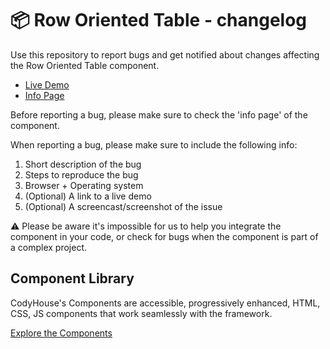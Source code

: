# 📦 Row Oriented Table - changelog

Use this repository to report bugs and get notified about changes affecting the Row Oriented Table component.

- [Live Demo](https://codyhouse.co/ds/components/app/row-oriented-table)
- [Info Page](https://codyhouse.co/ds/components/info/row-oriented-table)

Before reporting a bug, please make sure to check the 'info page' of the component. 

When reporting a bug, please make sure to include the following info:

1. Short description of the bug
2. Steps to reproduce the bug
3. Browser + Operating system
4. (Optional) A link to a live demo
5. (Optional) A screencast/screenshot of the issue

⚠️ Please be aware it's impossible for us to help you integrate the component in your code, or check for bugs when the component is part of a complex project.

## Component Library

CodyHouse's Components are accessible, progressively enhanced, HTML, CSS, JS components that work seamlessly with the framework.

[Explore the Components](https://codyhouse.co/ds/components)

